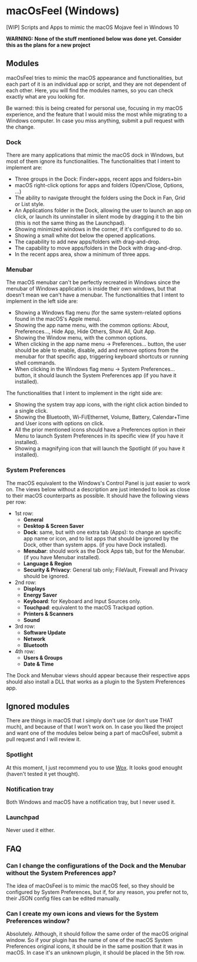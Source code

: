 # macOsFeel (Windows)
\[WIP\] Scripts and Apps to mimic the macOS Mojave feel in Windows 10

**WARNING: None of the stuff mentioned below was done yet. Consider this as the plans for a new project**

## Modules
macOsFeel tries to mimic the macOS appearance and functionalities, but each part of it is an individual app or script, and they are not dependent of each other. Here, you will find the modules names, so you can check exactly what are you looking for. 

Be warned: this is being created for personal use, focusing in my macOS experience, and the feature that I would miss the most while migrating to a Windows computer. In case you miss anything, submit a pull request with the change.

### Dock
There are many applications that mimic the macOS dock in Windows, but most of them ignore its functionalities. The functionalities that I intent to implement are:
- Three groups in the Dock: Finder+apps, recent apps and folders+bin
- macOS right-click options for apps and folders (Open/Close, Options, ...)
- The ability to navigate throught the folders using the Dock in Fan, Grid or List style.
- An Applications folder in the Dock, allowing the user to launch an app on click, or launch its unninstaller in silent mode by dragging it to the bin (this is not the same thing as the Launchpad).
- Showing minimized windows in the corner, if it's configured to do so.
- Showing a small white dot below the opened applications.
- The capability to add new apps/folders with drag-and-drop.
- The capability to move apps/folders in the Dock with drag-and-drop.
- In the recent apps area, show a minimum of three apps.

### Menubar
The macOS menubar can't be perfectly recreated in Windows since the menubar of Windows application is inside their own windows, but that doesn't mean we can't have a menubar. The functionalities that I intent to implement in the left side are:
- Showing a Windows flag menu (for the same system-related options found in the macOS's Apple menu).
- Showing the app name menu, with the common options: About, Preferences..., Hide App, Hide Others, Show All, Quit App.
- Showing the Window menu, with the common options.
- When clicking in the app name menu -> Preferences... button, the user should be able to enable, disable, add and remove options from the menubar for that specific app, triggering keyboard shortcuts or running shell commands.
- When clicking in the Windows flag menu -> System Preferences... button, it should launch the System Preferences app (if you have it installed).

The functionalities that I intent to implement in the right side are:
- Showing the system tray app icons, with the right click action binded to a single click.
- Showing the Bluetooth, Wi-Fi/Ethernet, Volume, Battery, Calendar+Time and User icons with options on click.
- All the prior mentioned icons should have a Preferences option in their Menu to launch System Preferences in its specific view (if you have it installed).
- Showing a magnifying icon that will launch the Spotlight (if you have it installed).

### System Preferences
The macOS equivalent to the Windows's Control Panel is just easier to work on. The views below without a description are just intended to look as close to their macOS counterparts as possible. It should have the following views per row:
- 1st row:
   - **General**
   - **Desktop & Screen Saver**
   - **Dock**: same, but with one extra tab (Apps): to change an specific app name or icon, and to list apps that should be ignored by the Dock, other than system apps. (if you have Dock installed).
   - **Menubar**: should work as the Dock Apps tab, but for the Menubar. (if you have Menubar installed).
   - **Language & Region**
   - **Security & Privacy**: General tab only; FileVault, Firewall and Privacy should be ignored.
- 2nd row:
   - **Displays**
   - **Energy Saver**
   - **Keyboard**: for Keyboard and Input Sources only.
   - **Touchpad**: equivalent to the macOS Trackpad option.
   - **Printers & Scanners**
   - **Sound**
- 3rd row:
   - **Software Update**
   - **Network**
   - **Bluetooth**
- 4th row:
   - **Users & Groups**
   - **Date & Time**

The Dock and Menubar views should appear because their respective apps should also install a DLL that works as a plugin to the System Preferences app. 

## Ignored modules
There are things in macOS that I simply don't use (or don't use THAT much), and because of that I won't work on. In case you liked the project and want one of the modules below being a part of macOsFeel, submit a pull request and I will review it.

### Spotlight
At this moment, I just recommend you to use [Wox](https://github.com/Wox-launcher/Wox). It looks good enought (haven't tested it yet thought).

### Notification tray
Both Windows and macOS have a notification tray, but I never used it.

### Launchpad
Never used it either. 

## FAQ

### Can I change the configurations of the Dock and the Menubar without the System Preferences app?
The idea of macOsFeel is to mimic the macOS feel, so they should be configured by System Preferences, but if, for any reason, you prefer not to, their JSON config files can be edited manually. 

### Can I create my own icons and views for the System Preferences window?
Absolutely. Although, it should follow the same order of the macOS original window. So if your plugin has the name of one of the macOS System Preferences original icons, it should be in the same position that it was in macOS. In case it's an unknown plugin, it should be placed in the 5th row.
